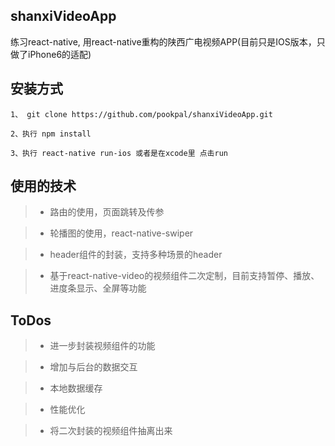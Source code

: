 ## shanxiVideoApp

练习react-native, 用react-native重构的陕西广电视频APP(目前只是IOS版本，只做了iPhone6的适配)

## 安装方式
```
1、 git clone https://github.com/pookpal/shanxiVideoApp.git

2、执行 npm install

3、执行 react-native run-ios 或者是在xcode里 点击run

```

## 使用的技术

>* 路由的使用，页面跳转及传参

>* 轮播图的使用，react-native-swiper

>* header组件的封装，支持多种场景的header

>* 基于react-native-video的视频组件二次定制，目前支持暂停、播放、进度条显示、全屏等功能


## ToDos

>* 进一步封装视频组件的功能

>* 增加与后台的数据交互

>* 本地数据缓存

>* 性能优化

>* 将二次封装的视频组件抽离出来
